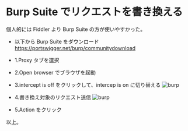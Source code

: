 # Burp Suite でリクエストを書き換える

個人的には Fiddler より Burp Suite の方が使いやすかった。

- 以下から Burp Suite をダウンロード
  https://portswigger.net/burp/communitydownload

* 1.Proxy タブを選択
* 2.Open browser でブラウザを起動
* 3.intercept is off をクリックして、intercep is on に切り替える
  ![burp](https://github.com/pea-sys/Til/assets/49807271/7a065a7e-13b0-4620-b339-bb1e885d6dcc)

* 4.書き換え対象のリクエスト送信
  ![burp](https://github.com/pea-sys/Til/assets/49807271/500ff6f1-3125-420c-8efc-13d0ff70de0a)

* 5.Action をクリック

以上。
